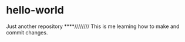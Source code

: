 # hello-world
Just another repository 
****//////// 
This is me learning how to make and commit changes.

